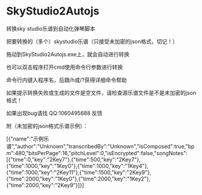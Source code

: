 # SkyStudio2Autojs
转换sky studio乐谱到自动化弹琴脚本


把要转换的（多个）skystudio乐谱（只接受未加密的json格式，切记！）

拖动到SkyStudio2Autojs.exe上，就会自动进行转换

也可以双击程序打开cmd使用命令行参数进行转换

命令行内键入程序名，后跟/h或/?获得详细命令帮助

如果提示转换失败或生成的文件是空文件，请检查源乐谱文件是不是未加密的json格式！


如果出现bug请找 QQ:1060495688 反馈


附（未加密的json格式乐谱示例）：

[{"name":"示例乐谱","author":"Unknown","transcribedBy":"Unknown","isComposed":true,"bpm":480,"bitsPerPage":16,"pitchLevel":0,"isEncrypted":false,"songNotes":[{"time":0,"key":"2Key7"},{"time":500,"key":"2Key7"},{"time":1000,"key":"1Key0"},{"time":1000,"key":"1Key4"},{"time":1000,"key":"2Key11"},{"time":1500,"key":"2Key9"},{"time":2000,"key":"1Key0"},{"time":2000,"key":"1Key2"},{"time":2000,"key":"2Key9"}]}]
